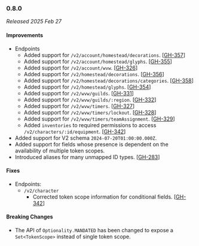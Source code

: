 ### 0.8.0

_Released 2025 Feb 27_

#### Improvements

- Endpoints
    - Added support for `/v2/account/homestead/decorations`. [[GH-357](https://github.com/GW2ToolBelt/api-generator/issues/357)]
    - Added support for `/v2/account/homestead/glyphs`. [[GH-355](https://github.com/GW2ToolBelt/api-generator/issues/355)]
    - Added support for `/v2/account/wvw`. [[GH-326](https://github.com/GW2ToolBelt/api-generator/issues/326)]
    - Added support for `/v2/homestead/decorations`. [[GH-356](https://github.com/GW2ToolBelt/api-generator/issues/356)]
    - Added support for `/v2/homestead/decorations/categories`. [[GH-358](https://github.com/GW2ToolBelt/api-generator/issues/358)]
    - Added support for `/v2/homestead/glyphs`. [[GH-354](https://github.com/GW2ToolBelt/api-generator/issues/354)]
    - Added support for `/v2/wvw/guilds`. [[GH-331](https://github.com/GW2ToolBelt/api-generator/issues/331)]
    - Added support for `/v2/wvw/guilds/:region`. [[GH-332](https://github.com/GW2ToolBelt/api-generator/issues/332)]
    - Added support for `/v2/wvw/timers`. [[GH-327](https://github.com/GW2ToolBelt/api-generator/issues/327)]
    - Added support for `/v2/wvw/timers/lockout`. [[GH-328](https://github.com/GW2ToolBelt/api-generator/issues/328)]
    - Added support for `/v2/wvw/timers/teamAssignment`. [[GH-329](https://github.com/GW2ToolBelt/api-generator/issues/329)]
    - Added `inventories` to required permissions to access `/v2/characters/:id/equipment`. [[GH-342](https://github.com/GW2ToolBelt/api-generator/issues/342)]
- Added support for V2 schema `2024-07-20T01:00:00.000Z`.
- Added support for fields whose presence is dependent on the availability of
  multiple token scopes.
- Introduced aliases for many unmapped ID types. [[GH-283](https://github.com/GW2ToolBelt/api-generator/issues/283)]

#### Fixes

- Endpoints:
    - `/v2/character`
        - Corrected token scope information for conditional fields. [[GH-342](https://github.com/GW2ToolBelt/api-generator/issues/342)]

#### Breaking Changes

- The API of `Optionality.MANDATED` has been changed to expose a `Set<TokenScope>`
  instead of single token scope.